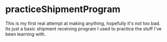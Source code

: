 # practiceShipmentProgram
This is my first real attempt at making anything, hopefully it's not too bad. Its just a basic shipment receiving program I used to practice the stuff I've been learning with. 

